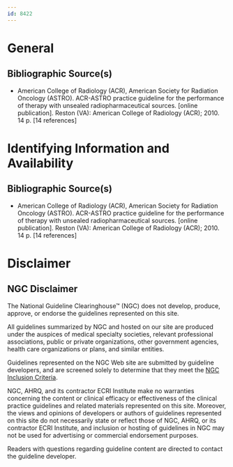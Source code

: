 ```yaml
---
id: 8422
---
```


# General

## Bibliographic Source(s)

- American College of Radiology (ACR), American Society for Radiation Oncology (ASTRO). ACR-ASTRO practice guideline for the performance of therapy with unsealed radiopharmaceutical sources. [online publication]. Reston (VA): American College of Radiology (ACR); 2010. 14 p. [14 references]

# Identifying Information and Availability

## Bibliographic Source(s)

- American College of Radiology (ACR), American Society for Radiation Oncology (ASTRO). ACR-ASTRO practice guideline for the performance of therapy with unsealed radiopharmaceutical sources. [online publication]. Reston (VA): American College of Radiology (ACR); 2010. 14 p. [14 references]

# Disclaimer

## NGC Disclaimer

The National Guideline Clearinghouse™ (NGC) does not develop, produce, approve, or endorse the guidelines represented on this site.

All guidelines summarized by NGC and hosted on our site are produced under the auspices of medical specialty societies, relevant professional associations, public or private organizations, other government agencies, health care organizations or plans, and similar entities.

Guidelines represented on the NGC Web site are submitted by guideline developers, and are screened solely to determine that they meet the [NGC Inclusion Criteria](/help-and-about/summaries/inclusion-criteria).

NGC, AHRQ, and its contractor ECRI Institute make no warranties concerning the content or clinical efficacy or effectiveness of the clinical practice guidelines and related materials represented on this site. Moreover, the views and opinions of developers or authors of guidelines represented on this site do not necessarily state or reflect those of NGC, AHRQ, or its contractor ECRI Institute, and inclusion or hosting of guidelines in NGC may not be used for advertising or commercial endorsement purposes.

Readers with questions regarding guideline content are directed to contact the guideline developer.

